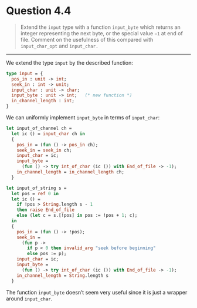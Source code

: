 # Question 4.4

> Extend the `input` type with a function `input_byte` which returns an integer representing the next byte, or the special value `−1` at end of file.
> Comment on the usefulness of this compared with `input_char_opt` and `input_char.`

---

We extend the type `input` by the described function:
```ocaml
type input = {
  pos_in : unit -> int;
  seek_in : int -> unit;
  input_char : unit -> char;
  input_byte : unit -> int;   (* new function *)
  in_channel_length : int;
}
```
We can uniformly implement `input_byte` in terms of `input_char`:
```ocaml
let input_of_channel ch =
  let ic () = input_char ch in
  {
    pos_in = (fun () -> pos_in ch);
    seek_in = seek_in ch;
    input_char = ic;
    input_byte =
      (fun () -> try int_of_char (ic ()) with End_of_file -> -1);
    in_channel_length = in_channel_length ch;
  }

let input_of_string s =
  let pos = ref 0 in
  let ic () =
    if !pos > String.length s - 1
    then raise End_of_file
    else (let c = s.[!pos] in pos := !pos + 1; c);
  in
  {
    pos_in = (fun () -> !pos);
    seek_in =
      (fun p ->
        if p < 0 then invalid_arg "seek before beginning"
        else pos := p);
    input_char = ic;
    input_byte =
      (fun () -> try int_of_char (ic ()) with End_of_file -> -1);
    in_channel_length = String.length s
  }
```

The function `input_byte` doesn’t seem very useful since it is just a wrapper around `input_char`.
